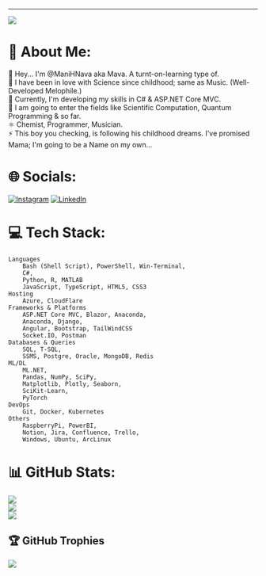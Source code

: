 ---
[![](https://visitcount.itsvg.in/api?id=ManiHNava&icon=0&color=4)](https://visitcount.itsvg.in)


# 💫 About Me:
🔭 Hey... I'm @ManiHNava aka Mava. A turnt-on-learning type of.                              
🤝 I have been in love with Science since childhood; same as Music. (Well-Developed Melophile.)                     
🌱 Currently, I'm developing my skills in C# & ASP.NET Core MVC.                        
💬 I am going to enter the fields like Scientific Computation, Quantum Programming & so far.                 
⚛️ Chemist, Programmer, Musician.                                                                                     
⚡ This boy you checking, is following his childhood dreams. I've promised Mama; I'm going to be a Name on my own... 

# 🌐 Socials:
[![Instagram](https://img.shields.io/badge/Instagram-%23E4405F.svg?logo=Instagram&logoColor=white)](https://instagram.com/Mani.H.Nava) [![LinkedIn](https://img.shields.io/badge/LinkedIn-%230077B5.svg?logo=linkedin&logoColor=white)](https://linkedin.com/in/mani-habibi-nava-259542263)

# 💻 Tech Stack:
	Languages
		Bash (Shell Script), PowerShell, Win-Terminal, 
		C#, 
		Python, R, MATLAB
		JavaScript, TypeScript, HTML5, CSS3
	Hosting
		Azure, CloudFlare
	Frameworks & Platforms
		ASP.NET Core MVC, Blazor, Anaconda, 
		Anaconda, Django,
		Angular, Bootstrap, TailWindCSS
		Socket.IO, Postman
	Databases & Queries
		SQL, T-SQL,
		SSMS, Postgre, Oracle, MongoDB, Redis
	ML/DL
		ML.NET,
		Pandas, NumPy, SciPy,
		Matplotlib, Plotly, Seaborn,
		SciKit-Learn,
		PyTorch
	DevOps
		Git, Docker, Kubernetes
	Others
		RaspberryPi, PowerBI,
		Notion, Jira, Confluence, Trello,
		Windows, Ubuntu, ArcLinux
		

# 📊 GitHub Stats:
![](https://github-readme-stats.vercel.app/api?username=ManiHNava&theme=dracula&hide_border=false&include_all_commits=true&count_private=true)<br/>
![](https://github-readme-streak-stats.herokuapp.com/?user=ManiHNava&theme=dracula&hide_border=false)<br/>
![](https://github-readme-stats.vercel.app/api/top-langs/?username=ManiHNava&theme=dracula&hide_border=false&include_all_commits=true&count_private=true&layout=compact)

## 🏆 GitHub Trophies
![](https://github-profile-trophy.vercel.app/?username=ManiHNava&theme=radical&no-frame=false&no-bg=true&margin-w=4)
